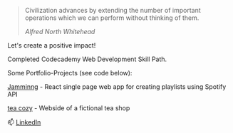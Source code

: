 

> Civilization advances by extending the number of important operations which we can perform without thinking of them. 
> 
> _Alfred North Whitehead_

Let's create a positive impact!


Completed Codecademy Web Development Skill Path.

Some Portfolio-Projects (see code below):

[Jamminng](https://mr-t-durden.github.io/jammming/) - React single page web app for creating playlists using Spotify API

[tea cozy](https://mr-t-durden.github.io/teacozy/) - Webside of a fictional tea shop 

📫 [LinkedIn](https://linkedin.com/in/FabianFietze)

<!---
mr-t-Durden/mr-t-Durden is a ✨ special ✨ repository because its `README.md` (this file) appears on your GitHub profile.
You can click the Preview link to take a look at your changes.
--->
